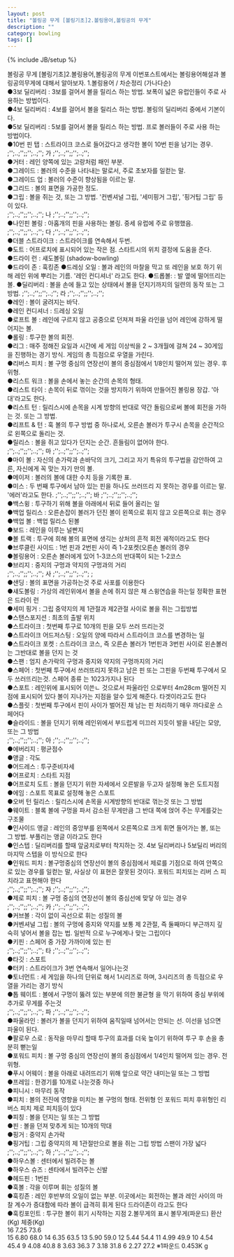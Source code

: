 ```yaml
---
layout: post
title: "볼링공 무게 [볼링기초]2.볼링용어,볼링공의 무게"
description: ""
category: bowling
tags: []
---
```

{% include JB/setup %}

볼링공 무게 [볼링기초]2.볼링용어,볼링공의 무게 
 이번포스트에서는 볼링용어해설과 볼링공의무게에 대해서 알아보자. 
1.볼링용어 / 차순정리 (가나다순)   
   ●3보 딜리버리 : 3보를 걸어서 볼을 릴리스 하는  방법. 보폭이    넓은 유럽인들이 주로 사용하는 방법이다.   
  ●4보 딜리버리 : 4보를 걸어서 볼을 릴리스 하는 방법. 볼링의     딜리버리 중에서 기본이다.   
  ●5보 딜리버리 : 5보를 걸어서 볼을 릴리스 하는 방법. 프로     볼러들이 주로 사용 하는 방법이다.   
  ●10번 핀 탭 : 스트라이크 코스로 들어갔다고 생각한 볼이 10번     핀을 남기는 경우.   
 ;'';..;'';;'';..;'';  가  ;'';..;'';;'';..;'';   
  ●거터 : 레인 양쪽에 있는 고랑처럼 패인 부분.   
  ●그레이드 : 볼러의 수준을 나타내는 말로서, 주로     초보자를 일컫는 말.   
  ●그레이드 업 : 볼러의 수준이 향상됨을 이르는 말.   
  ●그리드 : 볼의 표면을 가공한 정도.   
  ●그립 : 볼을 쥐는 것, 또는 그 방법. '컨벤셔널 그립,     '세미핑거 그립', '핑거팁 그립' 등이 있다.   
 ;'';..;'';;'';..;'';  나  ;'';..;'';;'';..;'';   
  ●나인핀 볼링 : 아홉개의 핀을 사용하는 볼링. 중세     유럽에 주로 유행했음.   
 ;'';..;'';;'';..;'';  다  ;'';..;'';;'';..;'';   
  ●더블 스트라이크 : 스트라이크를 연속해서 두번.   
  ●도트 : 어프로치에 표시되어 있는 작은 점. 스타트시의 위치     결정에 도움을 준다.   
  ●드라이 런 : 섀도볼링 (shadow-bowling)   
  ●드라이 존 : 훅킹존    ●드레싱 오일 : 볼과 레인의 마찰을 막고 또 레인을 보호     하기 위해 레인 위에 뿌리는 기름. '레인 컨디셔너'     라고도 한다.    ●드롭볼: : 발 옆에 떨어뜨리는 볼.    ●딜리버리 : 볼을 손에 들고 있는 상태에서 볼을 던지기까지의     일련의 동작 또는 그 방법.   ;'';..;'';;'';..;'';  라  ;'';..;'';;'';..;'';   
  ●레인 : 볼이 굴려지는 바닥.   
  ●레인 컨디셔너 : 드레싱 오일   
  ●로프트 볼 : 레인에 구르지 않고 공중으로 던져져 파울     라인을 넘어 레인에 강하게 떨어지는 볼.   
  ●롤링 : 투구한 볼의 회전.   
  ●리그 :  매주 정해진 요일과 시간에 세 게임 이상씩을     2 ~ 3개월에 걸쳐 24 ~ 30게임을 진행하는 경기     방식. 게임의 총 득점으로 우열을 가린다.   
  ●리버스 피치 : 볼 구멍 중심의 연장선이 볼의 중심점에서     1/8인치 떨어져 있는 경우. 후위형.   
  ●리스트 워크 : 볼을 손에서 놓는 순간의 손목의 형태.   
  ●리스트 타이 : 손목이 뒤로 꺾이는 것을 방지하기 위하여     만들어진 볼링용 장갑. '아대'라고도 한다.   
  ●리스트 턴 : 릴리스시에 손목을 시계 방향의 반대로 약간     돌림으로써 볼에 회전을 가하는 것. 또는 그 방법.   
  ●리프트 & 턴 : 훅 볼의 투구 방법 중 하나로서, 오른손     볼러가 투구시 손목을 순간적으로 왼쪽으로 돌리는 것.   
  ●릴리스 : 볼을 쥐고 있다가 던지는 순간. 흔들림이 없어야     한다.   
 ;'';..;'';;'';..;'';  마  ;'';..;'';;'';..;'';   
  ●마이 볼 : 자신의 손가락과 손바닥의 크기, 그리고 자기     특유의 투구법을 감안하여 고른, 자신에게 꼭 맞는 자기     만의 볼.   
  ●메이저 : 볼러의 볼에 대한 수치 등을 기록한 표.   
  ●미스 : 두 번째 투구에서 남아 있는 핀을 하나도 쓰러뜨리     지 못하는 경우를 이르는 말. '에러'라고도 한다.       ;'';..;'';;'';..;'';  바  ;'';..;'';;'';..;'';   
  ●백스윙 : 투구하기 위해 볼을 아래에서 뒤로 들어 올리는 일   
  ●백업 릴리스 : 오른손잡이 볼러가 던진 볼이 왼쪽으로 휘지     않고 오른쪽으로 휘는 경우   
  ●백업 볼 : 백업 릴리스 된볼   
  ●보드 : 레인을 이루는 널빤지   
  ●볼 트랙 : 투구에 희해 볼의 표면에 생긱는 상처의 흔적     회전 궤적이라고도 한다   
  ●브루클린 사이드 : 1번 핀과 2번핀 사이 즉 1-2포켓(오른손     볼러의 경우   
  ●볼링용어 : 오른손 볼러에게 있어 1-3코스의 반대쪽이     되는 1-2코스   
  ●브리지 : 중지의 구멍과 약지의 구멍과의 거리   
 ;'';..;'';;'';..;'';  사  ;'';..;'';;'';..;''; ;   
  ●샌딩 : 볼의 표면을 가공하는것 주로 사포를 이용한다   
  ●섀도볼링 : 가상의 레인위에서 볼을 손에 쥐지 않은 채     스윙연습을 하는일 정확한 표현은 드라이 런   
  ●세미 핑거 : 그립 중약지의 제 1관절과 제2관절 사이로     볼을 쥐는 그립방법   
  ●스탠스포지션 : 최초의 출발 위치   
  ●스트라이크 : 첫번째 투구로 10개의 핀을 모두 쓰러     뜨리는것   
  ●스트라이크 어드저스팅 : 오일의 양에 따라서 스트라이크     코스를 변경하는 일   
  ●스트라이크 포켓 : 스트라이크 코스, 즉 오른손 볼러가     1번핀과 3번핀 사이로 왼손볼러는 그반대로 볼을 던지     는 것   
  ●스팬 : 엄지 손가락의 구멍과 중지와 약지의 구멍까지의     거리   
  ●스페어 : 첫번째 투구에서 쓰러뜨리지 못하고 남은 핀 또는     그핀을 두번째 투구에서 모두 쓰러뜨리는것. 스페어 종류     는 1023가지나 된다   
  ●스포트 : 레인위에 표시되어 이쓴ㄴ 것으로서 파울라인     으로부터 4m28cm 떨어진 지점에 표시되어 있다 볼이     지나가는 지점을 알수 있게 해준다. 타겟이라고도 한다   
  ●스플릿 : 첫번째 투구에서 핀이 사이가 벌어진 채 남는 핀     처리하기 매우 까다로운 스페어다   
  ●슬라이드 : 볼을 던지기 위해 레인위에서 부드럽게 미끄러     지듯이 발을 내딛는 모양, 또는 그 방법   
 ;'';..;'';;'';..;'';  아  ;'';..;'';;'';..;'';   
  ●에버리지 : 평균점수   
  ●앵글 : 각도   
  ●어드레스 : 투구준비자세   
  ●어프로치 : 스타트 지점   
  ●어프로치 도트 : 볼을 던지기 위한 자세에서 오른발을     두고자 설정해 놓은 도트지점   
  ●에임 : 스포트 목표로 설정해 놓은 스포트   
  ●오버 턴 릴리스 : 릴리스시에 손목을 시계방향의 반대로     꺾는것 또는 그 방법   
  ●웨이트 : 블록 볼에 구멍을 파서 감소된 무게만큼 그 반대     쪽에 얹어 주는 무게를갖는 구조물   
  ●인사이드 앵글 : 레인의 중앙부를 왼쪽에서 오른쪽으로     크게 휘면 들어가는 볼, 또는 그 방법. 부풀리는 앵글     이라고도 한다   
  ●인스텝 : 딜리버리를 할때 앞굼치로부터 착지하는 것. 4보 딜리버리나 5보딜리     버리의 마지막 스텝을 이 방식으로 한다   
  ●인워드 피치 : 볼구멍중심의 연장선이 볼의 중심점에서     제로를 기점으로 하여 안쪽으로 있는 경우를 일컫는 말,     사실상 이 표현은 잘못된 것이다. 포워드 피치또는 리버     스 피치라고 표현해야 한다   
 ;'';..;'';;'';..;'';  자  ;'';..;'';;'';..;'';   
  ●제로 피치 : 볼 구멍 중심의 연장선이 볼의 중심선에 맞닿     아 있는 경우   
 ;'';..;'';;'';..;'';  카 ;'';..;'';;'';..;'';   
  ●커브볼 : 각이 없이 곡선으로 휘는 성질의 볼   
  ●커벤셔널 그립 : 볼의 구멍에 중지와 약지를 보통 제 2관절,     즉 둘째마디 부근까지 깊숙히 넣어서 볼을 잡는 법. 일반적     으로 누구에게나 맞는 그립이다   
  ●키핀 : 스페어 중 가장 가까이에 있는 핀   
 ;'';..;'';;'';..;'';  타  ;'';..;'';;'';..;'';   
  ●타깃 : 스포트   
  ●터키 : 스트라이크가 3번 연속해서 일어나는것   
  ●토너먼트 : 세 게임을 하나의 단위로 해서 1시리즈로 하며,     3시리즈의 총 득점으로 우열을 가리는 경기 방식   
  ●톱 웨이트 : 볼에서 구멍이 뚫려 있는 부분에 의한 불균형     을 막기 위하여 중심 부위에 추가로 무게를 주는것   
 ;'';..;'';;'';..;'';  파  ;'';..;'';;'';..;'';   
  ●파울라인 : 볼러가 볼을 던지기 위하여 움직일때 넘어서는     안되는 선. 이선을 넘으면 파울이 된다.   
  ●팔로우 스로 : 동작을 마무리 할때 투구의 효과를 더욱     높이기 위하여 투구 후 손을 충분히 뻗는일   
  ●포워드 피치 : 볼 구멍 중심의 연장선이 볼의 중심점에서     1/4인치 떨어져 있는 경우. 전위형.   
  ●푸시 어웨이 : 볼을 아래로 내려뜨리기 위해 앞으로 약간     내미는일 또는 그 방법   
  ●프레임 : 한경기를 10개로 나눈것중 하나   
  ●피니시 : 마무리 동작   
  ●피치 : 볼의 전진에 영향을 미치는 볼 구멍의 형태. 전위형     인 포워드 피치 후위형인 리버스 피치 제로 피치등이 있다   
  ●피칭 : 볼을 던지는 일 또는 그 방법   
  ●핀 : 볼을 던져 맞추게 되는 10개의 막대   
  ●핑거 : 중약지 손가락   
  ●핑거팁 : 그립 중약지의 제 1관절만으로 볼을 쥐는 그립     방법 스팬이 가장 넓다   
 ;'';..;'';;'';..;'';  하  ;'';..;'';;'';..;'';   
  ●하우스볼 : 센터에서 빌려주는 볼   
  ●하우스 슈즈 : 센타에서 빌려주는 신발   
  ●헤드핀 : 1번핀   
  ●훅볼 : 각을 이루며 휘는 성질의 볼   
  ●훅킹존 : 레인 후반부의 오일이 없는 부분. 이곳에서는     회전하는 볼과 레인 사이의 마찰 계수가 증대함에 따라     볼이 급격히 휘게 된다 드라이존이 라고도 한다   
  ●훅킹포인트 : 투구한 볼이 휘기 시작하는 지점     2.볼무게의 표시   볼무게(파운드)    환산(Kg)    체중(Kg)    
        16               7.25          73.6     
        15               6.80          68.0
        14               6.35          63.5
        13               5.90          59.0
        12               5.44          54.4
        11               4.99          49.9
        10               4.54          45.4
         9               4.08          40.8
         8               3.63          36.3
         7               3.18          31.8
         6               2.27          27.2
  ※1파운드 0.453K g
